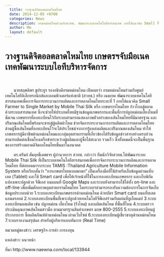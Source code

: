 ```yaml
---
  title: วางฐานดิจิตอลตลาดไหมไทย
  date: 2014-12-05 +0700		  
  categories: News		
  description: กรมหม่อนไหมร่วมกับสวทช. พัฒนาระบบเทคโนโลยีสารสนเทศ ภายใต้แนวคิด Small Farmer to Single Market by Mobile Thai Silk
  author: Me		 
  layout: default
---
```



# วางฐานดิจิตอลตลาดไหมไทย เกษตรฯจับมือเนคเทคพัฒนาระบบไอทีบริหารจัดการ  
<br>
<p>&emsp;&emsp;นายสฤษดิพร ชูประยูร รองอธิบดีกรมหม่อนไหม เปิดเผยว่า กรมหม่อนไหมร่วมกับศูนย์เทคโนโลยีอิเล็กทรอนิกส์และคอมพิวเตอร์แห่งชาติ (สวทช.) หรือ เนคเทค พัฒนาระบบเทคโนโลยีสารสนเทศเพื่อการจัดการกระบวนการผลิตและการตลาดไหมไทยระยะที่ 1 ภายใต้แนวคิด Small Farmer to Single Market by Mobile Thai Silk หรือ เกษตรกรไหมไทย ก้าวไกลสู่ตลาด ด้วยระบบสารสนเทศ ซึ่งจะช่วยให้ประเทศไทยมีฐานข้อมูลเกษตรกรและพื้นที่การปลูกหม่อนเลี้ยงไหมที่ชัดเจน เกษตรกรที่ลงทะเบียนไว้กับระบบสามารถแสดงภาพตัวอย่างของเส้นไหมไทยที่มีมาตรฐาน และปริมาณเส้นไหมที่พร้อมจะขายสู่ผู้ผลิตผ้าไหม ช่วยจัดการกระบวนการการผลิตและการตลาดไหมไทย ด้านผู้ซื้อเส้นไหมที่ลงทะเบียนไว้จะได้ประโยชน์จากการรู้แหล่งผลิตและปริมาณของเส้นไหม ทำให้เกษตรกรผู้มีอาชีพด้านหม่อนไหมและกลุ่มอุตสาหกรรมที่เกี่ยวข้องได้รับข้อมูลข่าวสารอย่างครบถ้วน สามารถติดต่อเชื่อมโยงเครือข่ายระหว่างผู้ผลิตและผู้ซื้อได้สะดวก รวดเร็ว ซึ่งทั้งหมดนี้จะเป็นพื้นฐานของการสร้างตลาดดิจิตอลไหมไทยขึ้นมาในอนาคต</p>

<p>&emsp;&emsp;ดร.ศรันย์ สัมฤทธิ์เดชขจร ผู้อำนวยการ สวทช. กล่าวว่า ทีมนักวิจัยสวทช.ได้พัฒนาระบบ Mobile Thai Silk ที่เป็นระบบเทคโนโลยีสารสนเทศเพื่อการจัดการกระบวนการผลิตและการตลาดไหมไทย ที่ต่อยอดมาจากระบบ TAMIS :Thailand Agriculture Mobile Information System หรือเรียกสั้นว่า “การเกษตรไทยแบบพกพา” เป็นเครื่องมือที่ใช้สำหรับเก็บข้อมูลผ่านแท็บเลต (Tablet) และใช้ Smart card เพื่อให้เจ้าหน้าที่ใช้ในการลงทะเบียนเกษตรกร และเก็บพิกัดแปลงเพาะปลูกด้วย จีพีเอส บนแผนที่ Google Maps และระบบยังสามารถใช้ได้ทั้ง on-line และ off-line เพื่อเพิ่มศักยภาพอุตสาหกรรมไหมไทย โดยระบบฯสามารถรองรับความต้องการในการจัดเก็บข้อมูลประกอบด้วย 1.ระบบลงทะเบียนเกษตรกรด้านหม่อนไหม ด้วยบัตร Smart card บนแท็บเลตแอนดรอยด์ 2.ระบบลงทะเบียนพื้นที่เพาะปลูกด้วยเทคโนโลยีจีพีเอสร่วมกับแผ่นที่กูเกิ้ลแมป 3.ระบบลงทะเบียนผลผลิต เช่น ปลูกหม่อน เลี้ยงไหม (รังไหม) และผลิตเส้นไหม ที่พื้นที่ไหน 4.ระบบตรวจประเมินคุณภาพเส้นไหมสาวมือ ตามมาตรฐานสินค้าเกษตร มกษ 800-2555 5.ระบบลงทะเบียนผู้ประกอบการ ซื้อผลิตภัณฑ์ด้านหม่อนไหม ผ่านเว็บไซต์ 6.ระบบลงทะเบียนผู้เชี่ยวชาญด้านหม่อนไหม 7.ระบบรายงานสรุปผล สำหรับผู้บริหารแบบทันการ (Real Time)</p>

<p> หมวดหมู่ของข่าว: เศรษฐกิจ การค้า การลงทุน</p>
<p> แหล่งข่าว: แนวหน้า</p>
<p> ที่มา http://www.naewna.com/local/133944</p>
